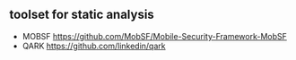 ## toolset for static analysis

- MOBSF https://github.com/MobSF/Mobile-Security-Framework-MobSF
- QARK https://github.com/linkedin/qark
